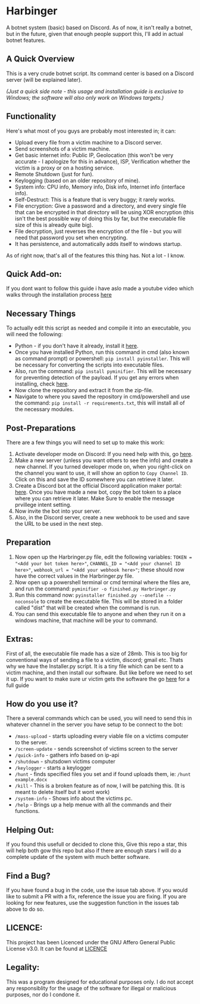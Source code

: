 # Harbinger

A botnet system (basic) based on Discord. As of now, it isn't really a botnet, but in the future, given that enough people support this, I'll add in actual botnet features.

## A Quick Overview

This is a very crude botnet script. Its command center is based on a Discord server (will be explained later).

*(Just a quick side note - this usage and installation guide is exclusive to Windows; the software will also only work on Windows targets.)*

## Functionality

Here's what most of you guys are probably most interested in; it can:

- Upload every file from a victim machine to a Discord server.
- Send screenshots of a victim machine.
- Get basic internet info: Public IP, Geolocation (this won't be very accurate - I apologize for this in advance), ISP, Verification whether the victim is a proxy or on a hosting service.
- Remote Shutdown (just for fun).
- Keylogging (based on an older repository of mine).
- System info: CPU info, Memory info, Disk info, Internet info (interface info).
- Self-Destruct: This is a feature that is very buggy; it rarely works.
- File encryption: Give a password and a directory, and every single file that can be encrypted in that directory will be using XOR encryption (this isn't the best possible way of doing this by far, but the executable file size of this is already quite big).
- File decryption, just reverses the encryption of the file - but you will need that password you set when encrypting.
- It has persistence, and automatically adds itself to windows startup. 

As of right now, that's all of the features this thing has. Not a lot - I know.

## Quick Add-on: 
If you dont want to follow this guide i have aslo made a youtube video which walks through the installation process [here](https://www.youtube.com/watch?v=MesEEaicFAM)

## Necessary Things

To actually edit this script as needed and compile it into an executable, you will need the following:
- Python - if you don't have it already, install it [here](https://www.python.org/downloads/windows/).
- Once you have installed Python, run this command in cmd (also known as command prompt) or powershell: `pip install pyinstaller`. This will be necessary for converting the scripts into executable files.
- Also, run the command: `pip install pyminifier`. This will be necessary for preventing detection of the payload. If you get any errors when installing, check [here](https://github.com/MalwareMakers/Python-Botnet/blob/main/Other-md-files/Pyminifier-issues.md).
- Now clone the repository and extract it from the zip-file.
- Navigate to where you saved the repository in cmd/powershell and use the command: `pip install -r requirements.txt`, this will install all of the necessary modules.

## Post-Preparations

There are a few things you will need to set up to make this work:

1. Activate developer mode on Discord: If you need help with this, go [here](https://beebom.com/how-enable-disable-developer-mode-discord/).
2. Make a new server (unless you want others to see the info) and create a new channel. If you turned developer mode on, when you right-click on the channel you want to use, it will show an option to `Copy Channel ID`. Click on this and save the ID somewhere you can retrieve it later.
3. Create a Discord bot at the official Discord application maker portal: [here](https://discord.com/developers/applications). Once you have made a new bot, copy the bot token to a place where you can retrieve it later. Make Sure to enable the message prvillege intent setting. 
4. Now invite the bot into your server.
5. Also, in the Discord server, create a new webhook to be used and save the URL to be used in the next step.

## Preparation

1. Now open up the Harbringer.py file, edit the following variables: `TOKEN = "<Add your bot token here>"`, `CHANNEL_ID = "<Add your channel ID here>"`, `webhook_url = "<Add your webhook here>"`; these should now have the correct values in the Harbringer.py file.
2. Now open up a powershell terminal or cmd terminal where the files are, and run the command: `pyminifier -o finished.py Harbringer.py` 
3. Run this command now: `pyinstaller finished.py --onefile --noconsole` to create the executable file. This will be stored in a folder called "dist" that will be created when the command is run.
4. You can send this executable file to anyone and when they run it on a windows machine, that machine will be your to command. 

## Extras: 

First of all, the executable file made has a size of 28mb. This is too big for conventional ways of sending a file to a victim, discord; gmail etc. Thats why we have the Installer.py script. It is a tiny file which can be sent to a victim machine, and then install our software. But like before we need to set it up. If you want to make sure ur victim gets the software the go [here](https://github.com/MalwareMakers/Python-Botnet/blob/main/Other-md-files/Installer-Setup.md) for a full guide

## How do you use it? 

There a several commands which can be used, you will need to send this in whatever channel in the server you have setup to be connect to the bot: 

* `/mass-upload` - starts uploading every viable file on a victims computer to the server. 
* `/screen-update` - sends screenshot of victims screen to the server
* `/quick-info` - gathers info based on ip-api
* `/shutdown` - shutsdown victims computer
* `/keylogger` - starts a keylogger
* `/hunt` - finds specified files you set and if found uploads them, ie: `/hunt example.docx`
* `/kill` - This is a broken feature as of now, I will be patching this. (It is meant to delete itself but it wont work)
* `/system-info` - Shows info about the victims pc.
* `/help` - Brings up a help menue with all the commands and their functions. 

## Helping Out: 
If you found this usefull or decided to clone this, Give this repo a star, this will help both gow this repo but also if there are enough stars I will do a complete update of the system with much better software. 

## Find a Bug? 

If you have found a bug in the code, use the issue tab above. If you would like to submit a PR with a fix, reference the issue you are fixing. If you are looking for new features, use the suggestion function in the issues tab above to do so. 

## LICENCE: 

This project has been Licenced under the GNU Affero General Public License v3.0. It can be found at [LICENCE]([LICENSE](https://github.com/MalwareMakers/Python-Botnet/blob/main/LICENSE))

## Legality:

This was a program designed for educational purposes only. I do not accept any responsiblity for the usage of the software for illegal or malicious purposes, nor do I condone it.  
